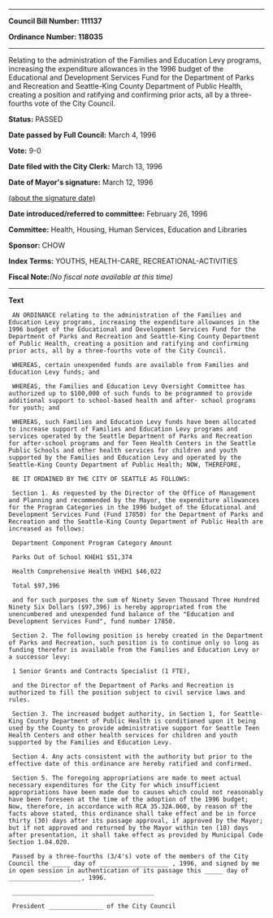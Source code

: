 

********

**Council Bill Number: 111137**
   
**Ordinance Number: 118035**
********

 Relating to the administration of the Families and Education Levy programs, increasing the expenditure allowances in the 1996 budget of the Educational and Development Services Fund for the Department of Parks and Recreation and Seattle-King County Department of Public Health, creating a position and ratifying and confirming prior acts, all by a three-fourths vote of the City Council.

**Status:** PASSED
   
**Date passed by Full Council:** March 4, 1996
   
**Vote:** 9-0
   
**Date filed with the City Clerk:** March 13, 1996
   
**Date of Mayor's signature:** March 12, 1996
   
[(about the signature date)](/~public/approvaldate.htm)
   
   
   
**Date introduced/referred to committee:** February 26, 1996
   
**Committee:** Health, Housing, Human Services, Education and Libraries
   
**Sponsor:** CHOW
   
   
**Index Terms:** YOUTHS, HEALTH-CARE, RECREATIONAL-ACTIVITIES

**Fiscal Note:**_(No fiscal note available at this time)_

********

**Text**
   
```
 AN ORDINANCE relating to the administration of the Families and Education Levy programs, increasing the expenditure allowances in the 1996 budget of the Educational and Development Services Fund for the Department of Parks and Recreation and Seattle-King County Department of Public Health, creating a position and ratifying and confirming prior acts, all by a three-fourths vote of the City Council.

 WHEREAS, certain unexpended funds are available from Families and Education Levy funds; and

 WHEREAS, the Families and Education Levy Oversight Committee has authorized up to $100,000 of such funds to be programmed to provide additional support to school-based health and after- school programs for youth; and

 WHEREAS, such Families and Education Levy funds have been allocated to increase support of Families and Education Levy programs and services operated by the Seattle Department of Parks and Recreation for after-school programs and for Teen Health Centers in the Seattle Public Schools and other health services for children and youth supported by the Families and Education Levy and operated by the Seattle-King County Department of Public Health; NOW, THEREFORE,

 BE IT ORDAINED BY THE CITY OF SEATTLE AS FOLLOWS:

 Section 1. As requested by the Director of the Office of Management and Planning and recommended by the Mayor, the expenditure allowances for the Program Categories in the 1996 budget of the Educational and Development Services Fund (Fund 17850) for the Department of Parks and Recreation and the Seattle-King County Department of Public Health are increased as follows:

 Department Component Program Category Amount

 Parks Out of School KHEH1 $51,374

 Health Comprehensive Health VHEH1 $46,022

 Total $97,396

 and for such purposes the sum of Ninety Seven Thousand Three Hundred Ninety Six Dollars ($97,396) is hereby appropriated from the unencumbered and unexpended fund balance of the "Education and Development Services Fund", fund number 17850.

 Section 2. The following position is hereby created in the Department of Parks and Recreation, such position is to continue only so long as funding therefor is available from the Families and Education Levy or a successor levy:

 1 Senior Grants and Contracts Specialist (1 FTE),

 and the Director of the Department of Parks and Recreation is authorized to fill the position subject to civil service laws and rules.

 Section 3. The increased budget authority, in Section 1, for Seattle-King County Department of Public Health is conditioned upon it being used by the County to provide administrative support for Seattle Teen Health Centers and other health services for children and youth supported by the Families and Education Levy.

 Section 4. Any acts consistent with the authority but prior to the effective date of this ordinance are hereby ratified and confirmed.

 Section 5. The foregoing appropriations are made to meet actual necessary expenditures for the City for which insufficient appropriations have been made due to causes which could not reasonably have been foreseen at the time of the adoption of the 1996 budget; Now, therefore, in accordance with RCA 35.32A.060, by reason of the facts above stated, this ordinance shall take effect and be in force thirty (30) days after its passage approval, if approved by the Mayor; but if not approved and returned by the Mayor within ten (10) days after presentation, it shall take effect as provided by Municipal Code Section 1.04.020.

 Passed by a three-fourths (3/4's) vote of the members of the City Council the _____ day of ___________________ , 1996, and signed by me in open session in authentication of its passage this _____ day of ____________________, 1996.

 _______________________________________

 President _______________ of the City Council

```

